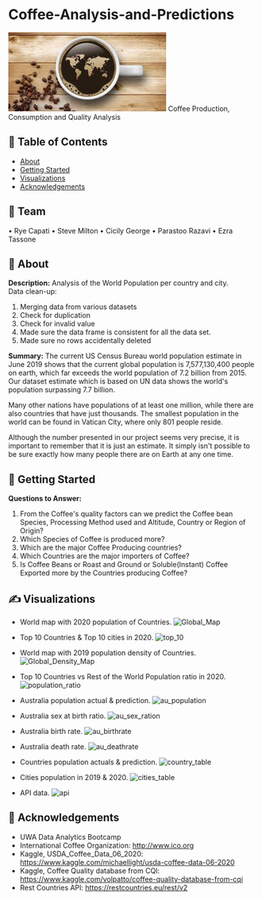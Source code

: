 # Coffee-Analysis-and-Predictions
![Coffee Around the World](Images/worldcup.jfif)
Coffee Production, Consumption and Quality Analysis

## 📝 Table of Contents

- [About](#about)
- [Getting Started](#getting_started)
- [Visualizations](#visualizations)
- [Acknowledgements](#acknowledgement)


## 🧐 Team <a name = "Team"></a>
•	Rye Capati
•	Steve Milton
•	Cicily George
•	Parastoo Razavi
•	Ezra Tassone

## 🧐 About <a name = "about"></a>
**Description:**
Analysis of the World Population per country and city.<br>
Data clean-up:
1.	Merging data from various datasets
2.	Check for duplication
3.	Check for invalid value
4.	Made sure the data frame is consistent for all the data set.
5.	Made sure no rows accidentally deleted


**Summary:**
The current US Census Bureau world population estimate in June 2019 shows that the current global population is 7,577,130,400 people on earth, which far exceeds the world population of 7.2 billion from 2015. Our dataset estimate which is based on UN data shows the world's population surpassing 7.7 billion.

Many other nations have populations of at least one million, while there are also countries that have just thousands. The smallest population in the world can be found in Vatican City, where only 801 people reside.

Although the number presented in our project seems very precise, it is important to remember that it is just an estimate. It simply isn't possible to be sure exactly how many people there are on Earth at any one time.
<br>


## 🏁 Getting Started <a name = "getting_started"></a>

**Questions to Answer:** <br>
1.	From the Coffee's quality factors can we predict the Coffee bean Species, Processing Method used and Altitude, Country or Region of Origin?
2.	Which Species of Coffee is produced more?
3.	Which are the major Coffee Producing countries?
4.	Which Countries are the major importers of Coffee?
5.  Is Coffee Beans or Roast and Ground or Soluble(Instant) Coffee Exported more by the Countries producing Coffee?


## ✍️ Visualizations <a name = "visualizations"></a>

* World map with 2020 population of Countries. 
![Global_Map](images/global_map.PNG)

* Top 10 Countries & Top 10 cities in 2020. 
![top_10](images/top_10.PNG)

* World map with 2019 population density of Countries. 
![Global_Density_Map](images/global_density_map.png)

* Top 10 Countries vs Rest of the World Population ratio in 2020. 
![population_ratio](images/population_ratio.PNG)

* Australia population actual & prediction. 
![au_population](images/australia_population.PNG)

* Australia sex at birth ratio. 
![au_sex_ration](images/australia_sex_ratio.PNG)

* Australia birth rate. 
![au_birthrate](images/australia_birthrate.PNG)

* Australia death rate. 
![au_deathrate](images/australia_deathrate.PNG)

* Countries population actuals & prediction. 
![country_table](images/country_table.PNG)

* Cities population in 2019 & 2020. 
![cities_table](images/city_table.PNG)

* API data. 
![api](images/api.PNG)

## 🎉 Acknowledgements <a name = "acknowledgement"></a>
- UWA Data Analytics Bootcamp
- International Coffee Organization: http://www.ico.org
- Kaggle, USDA_Coffee_Data_06_2020: https://www.kaggle.com/michaellight/usda-coffee-data-06-2020
- Kaggle, Coffee Quality database from CQI: https://www.kaggle.com/volpatto/coffee-quality-database-from-cqi
- Rest Countries API: https://restcountries.eu/rest/v2


